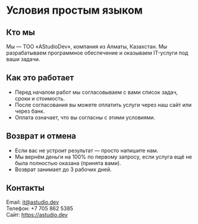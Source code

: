 # Условия простым языком

## Кто мы

Мы — ТОО «AStudioDev», компания из Алматы, Казахстан. Мы разрабатываем программное обеспечение и оказываем IT-услуги под ваши задачи.

## Как это работает

- Перед началом работ мы согласовываем с вами список задач, сроки и стоимость.
- После согласования вы можете оплатить услуги через наш сайт или через банк.
- Оплата означает, что вы согласны с этими условиями.

## Возврат и отмена

- Если вас не устроит результат — просто напишите нам.
- Мы вернём деньги на 100% по первому запросу, если услуга ещё не была полностью оказана (принята вами).
- Возврат занимает до 3 рабочих дней.

## Контакты

Email: it@astudio.dev  
Телефон: +7 705 862 5385  
Сайт: https://astudio.dev
